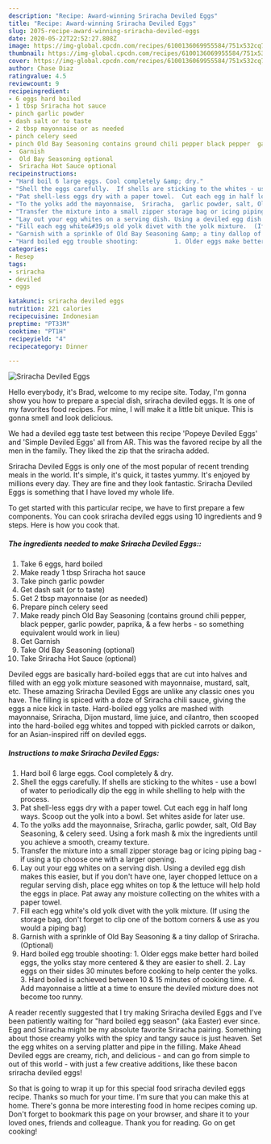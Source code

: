 ```yaml
---
description: "Recipe: Award-winning Sriracha Deviled Eggs"
title: "Recipe: Award-winning Sriracha Deviled Eggs"
slug: 2075-recipe-award-winning-sriracha-deviled-eggs
date: 2020-05-22T22:52:27.808Z
image: https://img-global.cpcdn.com/recipes/6100136069955584/751x532cq70/sriracha-deviled-eggs-recipe-main-photo.jpg
thumbnail: https://img-global.cpcdn.com/recipes/6100136069955584/751x532cq70/sriracha-deviled-eggs-recipe-main-photo.jpg
cover: https://img-global.cpcdn.com/recipes/6100136069955584/751x532cq70/sriracha-deviled-eggs-recipe-main-photo.jpg
author: Chase Diaz
ratingvalue: 4.5
reviewcount: 9
recipeingredient:
- 6 eggs hard boiled
- 1 tbsp Sriracha hot sauce
- pinch garlic powder
- dash salt or to taste
- 2 tbsp mayonnaise or as needed
- pinch celery seed
- pinch Old Bay Seasoning contains ground chili pepper black pepper  garlic powder paprika   a few herbs  so something equivalent would work in lieu
-  Garnish
-  Old Bay Seasoning optional
-  Sriracha Hot Sauce optional
recipeinstructions:
- "Hard boil 6 large eggs. Cool completely &amp; dry."
- "Shell the eggs carefully.  If shells are sticking to the whites - use a bowl of water to periodically dip the egg in while shelling to help with the process."
- "Pat shell-less eggs dry with a paper towel.  Cut each egg in half long ways. Scoop out the yolk into a bowl. Set whites aside for later use."
- "To the yolks add the mayonnaise,  Sriracha,  garlic powder, salt, Old Bay Seasoning, &amp; celery seed. Using a fork mash &amp; mix the ingredients until you achieve a smooth, creamy texture."
- "Transfer the mixture into a small zipper storage bag or icing piping bag - if using a tip choose one with a larger opening."
- "Lay out your egg whites on a serving dish. Using a deviled egg dish makes this easier,  but if you don&#39;t have one, layer chopped lettuce on a regular serving dish, place egg whites on top &amp; the lettuce will help hold the eggs in place. Pat away any moisture collecting on the whites with a paper towel."
- "Fill each egg white&#39;s old yolk divet with the yolk mixture.  (If using the storage bag, don&#39;t forget to clip one of the bottom corners &amp; use as you would a piping bag)"
- "Garnish with a sprinkle of Old Bay Seasoning &amp; a tiny dallop of Sriracha. (Optional)"
- "Hard boiled egg trouble shooting:          1. Older eggs make better hard boiled eggs, the yolks stay more centered &amp; they are easier to shell.      2. Lay eggs on their sides 30 minutes before cooking to help center the yolks.                                     3. Hard boiled is achieved between 10 &amp; 15 minutes of cooking time.          4. Add mayonnaise a little at a time to ensure the deviled mixture does  not become too runny."
categories:
- Resep
tags:
- sriracha
- deviled
- eggs

katakunci: sriracha deviled eggs
nutrition: 221 calories
recipecuisine: Indonesian
preptime: "PT33M"
cooktime: "PT1H"
recipeyield: "4"
recipecategory: Dinner

---
```



![Sriracha Deviled Eggs](https://img-global.cpcdn.com/recipes/6100136069955584/751x532cq70/sriracha-deviled-eggs-recipe-main-photo.jpg)

Hello everybody, it's Brad, welcome to my recipe site. Today, I'm gonna show you how to prepare a special dish, sriracha deviled eggs. It is one of my favorites food recipes. For mine, I will make it a little bit unique. This is gonna smell and look delicious.

We had a deviled egg taste test between this recipe &#39;Popeye Deviled Eggs&#39; and &#39;Simple Deviled Eggs&#39; all from AR. This was the favored recipe by all the men in the family. They liked the zip that the sriracha added.

Sriracha Deviled Eggs is only one of the most popular of recent trending meals in the world. It's simple, it's quick, it tastes yummy. It's enjoyed by millions every day. They are fine and they look fantastic. Sriracha Deviled Eggs is something that I have loved my whole life.


To get started with this particular recipe, we have to first prepare a few components. You can cook sriracha deviled eggs using 10 ingredients and 9 steps. Here is how you cook that.

##### The ingredients needed to make Sriracha Deviled Eggs::

1. Take 6 eggs, hard boiled
1. Make ready 1 tbsp Sriracha hot sauce
1. Take pinch garlic powder
1. Get dash salt (or to taste)
1. Get 2 tbsp mayonnaise (or as needed)
1. Prepare pinch celery seed
1. Make ready pinch Old Bay Seasoning (contains ground chili pepper, black pepper,  garlic powder, paprika,  &amp; a few herbs - so something equivalent would work in lieu)
1. Get  Garnish
1. Take  Old Bay Seasoning (optional)
1. Take  Sriracha Hot Sauce (optional)


Deviled eggs are basically hard-boiled eggs that are cut into halves and filled with an egg yolk mixture seasoned with mayonnaise, mustard, salt, etc. These amazing Sriracha Deviled Eggs are unlike any classic ones you have. The filling is spiced with a doze of Sriracha chili sauce, giving the eggs a nice kick in taste. Hard-boiled egg yolks are mashed with mayonnaise, Sriracha, Dijon mustard, lime juice, and cilantro, then scooped into the hard-boiled egg whites and topped with pickled carrots or daikon, for an Asian-inspired riff on deviled eggs. 

##### Instructions to make Sriracha Deviled Eggs:

1. Hard boil 6 large eggs. Cool completely &amp; dry.
1. Shell the eggs carefully.  If shells are sticking to the whites - use a bowl of water to periodically dip the egg in while shelling to help with the process.
1. Pat shell-less eggs dry with a paper towel.  Cut each egg in half long ways. Scoop out the yolk into a bowl. Set whites aside for later use.
1. To the yolks add the mayonnaise,  Sriracha,  garlic powder, salt, Old Bay Seasoning, &amp; celery seed. Using a fork mash &amp; mix the ingredients until you achieve a smooth, creamy texture.
1. Transfer the mixture into a small zipper storage bag or icing piping bag - if using a tip choose one with a larger opening.
1. Lay out your egg whites on a serving dish. Using a deviled egg dish makes this easier,  but if you don&#39;t have one, layer chopped lettuce on a regular serving dish, place egg whites on top &amp; the lettuce will help hold the eggs in place. Pat away any moisture collecting on the whites with a paper towel.
1. Fill each egg white&#39;s old yolk divet with the yolk mixture.  (If using the storage bag, don&#39;t forget to clip one of the bottom corners &amp; use as you would a piping bag)
1. Garnish with a sprinkle of Old Bay Seasoning &amp; a tiny dallop of Sriracha. (Optional)
1. Hard boiled egg trouble shooting:          1. Older eggs make better hard boiled eggs, the yolks stay more centered &amp; they are easier to shell.      2. Lay eggs on their sides 30 minutes before cooking to help center the yolks.                                     3. Hard boiled is achieved between 10 &amp; 15 minutes of cooking time.          4. Add mayonnaise a little at a time to ensure the deviled mixture does  not become too runny.


A reader recently suggested that I try making Sriracha deviled Eggs and I&#39;ve been patiently waiting for &#34;hard boiled egg season&#34; (aka Easter) ever since. Egg and Sriracha might be my absolute favorite Sriracha pairing. Something about those creamy yolks with the spicy and tangy sauce is just heaven. Set the egg whites on a serving platter and pipe in the filling. Make Ahead Deviled eggs are creamy, rich, and delicious - and can go from simple to out of this world - with just a few creative additions, like these bacon sriracha deviled eggs! 

So that is going to wrap it up for this special food sriracha deviled eggs recipe. Thanks so much for your time. I'm sure that you can make this at home. There's gonna be more interesting food in home recipes coming up. Don't forget to bookmark this page on your browser, and share it to your loved ones, friends and colleague. Thank you for reading. Go on get cooking!
